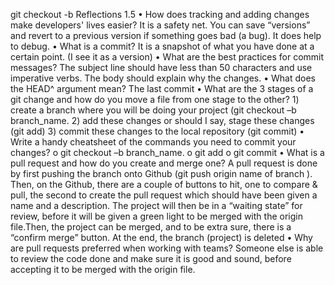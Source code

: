 git checkout -b Reflections 1.5
•	How does tracking and adding changes make developers' lives easier? It is a safety net. You can save “versions” and revert to a previous version if something goes bad (a bug). It does help to debug.
•	What is a commit? It is a snapshot of what you have done at a certain point. (I see it as a version)
•	What are the best practices for commit messages? The subject line should have less than 50 characters and use imperative verbs. The body should explain why the changes.
•	What does the HEAD^ argument mean? The last commit
•	What are the 3 stages of a git change and how do you move a file from one stage to the other? 1) create a branch where you will be doing your project (git checkout –b branch_name. 2) add these changes or should I say, stage these changes (git add) 3) commit these changes to the local repository (git commit)
•	Write a handy cheatsheet of the commands you need to commit your changes? 
o	git checkout –b branch_name. 
o	git add
o	git commit
•	What is a pull request and how do you create and merge one? A pull request is done by first pushing the branch onto Github (git push origin name of branch ). Then, on the Github, there are a couple of buttons to hit, one to compare & pull, the second to create the pull request which should have been given a name and a description. The project will then be in a “waiting state” for review, before it will be given a green light to be merged with the origin file.Then, the project can be merged, and to be extra sure, there is a “confirm merge” button. At the end, the branch (project) is deleted
•	Why are pull requests preferred when working with teams? Someone else is able to review the code done and make sure it is good and sound, before accepting it to be merged with the origin file.
